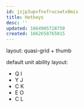 ```yaml
---
id: jzjp3upvfnxfrucswtx8mis
title: Hotkeys
desc: ''
updated: 1664905728750
created: 1662658765015
---
```


layout:
  quasi-grid + thumb

default unit ability layout:
  - Q I
  - Y J
  - C K
  - E O
  - C L

  